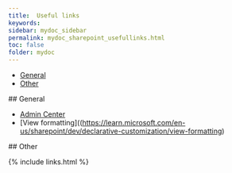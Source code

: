 ```yaml
---
title:  Useful links
keywords:
sidebar: mydoc_sidebar
permalink: mydoc_sharepoint_usefullinks.html
toc: false
folder: mydoc
---
```


<ul id="profileTabs" class="nav nav-tabs">
    <li class="active"><a class="noCrossRef" href="#general" data-toggle="tab">General</a></li>
    <li class="active"><a class="noCrossRef" href="#other" data-toggle="tab">Other</a></li>
</ul>
  <div class="tab-content">
<div role="tabpanel" class="tab-pane active" id="general" markdown="1">
## General

* [Admin Center](https://go.microsoft.com/fwlink/?linkid=2185220)
* [View formatting]((https://learn.microsoft.com/en-us/sharepoint/dev/declarative-customization/view-formatting)
</div>

<div role="tabpanel" class="tab-pane" id="other" markdown="1">
## Other
</div>
</div>

{% include links.html %}
